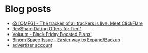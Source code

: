 # Blog posts
<!-- BLOG-POST-LIST:START -->
- [😱 [OMFG] - The tracker of all trackers is live. Meet ClickFlare](https://afflift.com/f/threads/%F0%9F%98%B1-omfg-the-tracker-of-all-trackers-is-live-meet-clickflare.9851/)
- [RevShare Dating Offers for Tier 1](https://afflift.com/f/threads/revshare-dating-offers-for-tier-1.9897/)
- [Voluum - Black Friday Boosted Plans!](https://afflift.com/f/threads/voluum-black-friday-boosted-plans.9898/)
- [Binom Space Issue - Easier way to Expand/Backup](https://afflift.com/f/threads/binom-space-issue-easier-way-to-expand-backup.9905/)
- [advertizer account](https://afflift.com/f/threads/advertizer-account.9904/)
<!-- BLOG-POST-LIST:END -->
